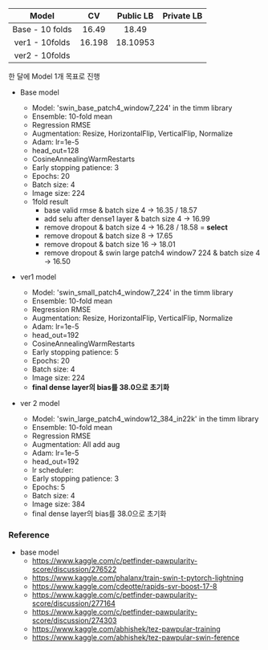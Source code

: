 |      Model      |   CV   | Public LB | Private LB |
| :-------------: | :----: | :-------: | :--------: |
| Base - 10 folds | 16.49  |   18.49   |            |
| ver1 - 10folds  | 16.198 | 18.10953  |            |
| ver2 - 10folds  |        |           |            |

한 달에 Model 1개 목표로 진행 

* Base model
  * Model: 'swin_base_patch4_window7_224' in the timm library
  * Ensemble: 10-fold mean
  * Regression RMSE
  * Augmentation: Resize, HorizontalFlip, VerticalFlip, Normalize
  * Adam: lr=1e-5
  * head_out=128
  * CosineAnnealingWarmRestarts
  * Early stopping patience: 3
  * Epochs: 20
  * Batch size: 4
  * Image size: 224
  * 1fold result
    * base valid rmse & batch size 4 -> 16.35 / 18.57
    * add selu after dense1 layer & batch size 4 -> 16.99
    * remove dropout & batch size 4 -> 16.28 / 18.58 = **select**
    * remove dropout & batch size 8 -> 17.65
    * remove dropout & batch size 16 -> 18.01
    * remove dropout & swin large patch4 window7 224 & batch size 4 -> 16.50



* ver1 model
  * Model: 'swin_small_patch4_window7_224' in the timm library
  * Ensemble: 10-fold mean
  * Regression RMSE
  * Augmentation: Resize, HorizontalFlip, VerticalFlip, Normalize
  * Adam: lr=1e-5
  * head_out=192
  * CosineAnnealingWarmRestarts
  * Early stopping patience: 5
  * Epochs: 20
  * Batch size: 4
  * Image size: 224
  * **final dense layer의 bias를 38.0으로 초기화**



* ver 2 model
  * Model: 'swin_large_patch4_window12_384_in22k' in the timm library
  * Ensemble: 10-fold mean
  * Regression RMSE
  * Augmentation: All add aug
  * Adam: lr=1e-5
  * head_out=192
  * lr scheduler: 
  * Early stopping patience: 3
  * Epochs: 5
  * Batch size: 4
  * Image size: 384
  * final dense layer의 bias를 38.0으로 초기화







### Reference

* base model
  * https://www.kaggle.com/c/petfinder-pawpularity-score/discussion/276522
  * https://www.kaggle.com/phalanx/train-swin-t-pytorch-lightning
  * https://www.kaggle.com/cdeotte/rapids-svr-boost-17-8
  * https://www.kaggle.com/c/petfinder-pawpularity-score/discussion/277164
  * https://www.kaggle.com/c/petfinder-pawpularity-score/discussion/274303
  * https://www.kaggle.com/abhishek/tez-pawpular-training
  * https://www.kaggle.com/abhishek/tez-pawpular-swin-ference

